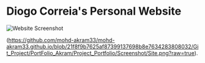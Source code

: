 # Diogo Correia's Personal Website

![Website Screenshot](https://github.com/diogotcorreia/dtc-website/blob/master/.gh/site_screenshot.png?raw=true)

(https://github.com/mohd-akram33/mohd-akram33.github.io/blob/21f8f9b7625af87399137698b8e7634283808032/Git_Project/PortFolio_Akram/Project_Portfolio/Screenshot/Site.png?raw=true).
